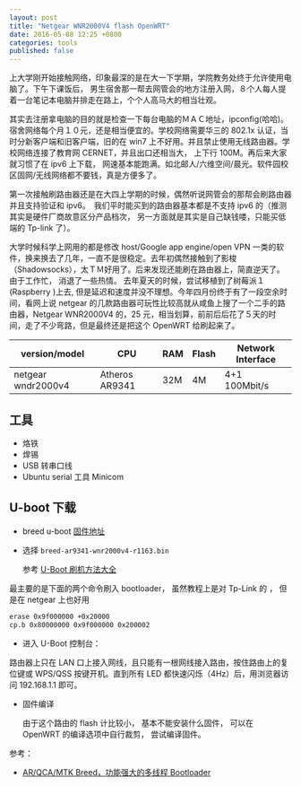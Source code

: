 ```yaml
---
layout: post
title: "Netgear WNR2000V4 flash OpenWRT"
date: 2016-05-08 12:25 +0800
categories: tools
published: false
---
```


上大学刚开始接触网络，印象最深的是在大一下学期，学院教务处终于允许使用电脑了。下午下课饭后， 男生宿舍那一帮去网管会的地方注册入网，８个人每人提着一台笔记本电脑并排走在路上，个个人高马大的相当壮观。

其实去注册拿电脑的目的就是检查一下每台电脑的ＭＡＣ地址，ipconfig(哈哈)。宿舍网络每个月１０元，还是相当便宜的。学校网络需要华三的 802.1x 认证，当时分新客户端和旧客户端，旧的在 win7 上不好用。并且禁止使用无线路由器。学校网络连接了教育网 CERNET，并且出口还相当大， 上下行 100M。再后来大家就习惯了在 ipv6 上下载， 网速基本能跑满。如北邮人/六维空间/晨光。软件园校区固网/无线网络都不要钱，真是方便多了。

第一次接触刷路由器还是在大四上学期的时候，偶然听说网管会的那帮会刷路由器并且支持验证和 ipv6。　我们平时能买到的路由器基本都是不支持 ipv6 的（推测其实是硬件厂商故意区分产品档次， 另一方面就是其实是自己缺钱喽，只能买低端的 Tp-link 了）。

大学时候科学上网用的都是修改 host/Google app engine/open VPN 一类的软件，换来换去了几年，一直不是很稳定。去年初偶然接触到了影梭（Shadowsocks），太ＴＭ好用了。后来发现还能刷在路由器上，简直逆天了。由于工作忙， 消退了一些热情。 去年夏天的时候，尝试移植到了树莓派１(Raspberry )上去, 但是延迟和速度并没不理想。今年四月份终于有了一段空余时间，看网上说 netgear 的几款路由器可玩性比较高就从咸鱼上搜了一个二手的路由器，Netgear WNR2000V4 的，25 元，相当划算，前前后后花了５天的时间，走了不少弯路，但是最终还是把这个 OpenWRT 给刷起来了。

| version/model      | CPU            | RAM | Flash | Network Interface |
| ------------------ | -------------- | --- | ----- | ----------------- |
| netgear wndr2000v4 | Atheros AR9341 | 32M | 4M    | 4+1 100Mbit/s     |

## 工具

- 烙铁
- 焊锡
- USB 转串口线
- Ubuntu serial 工具 Minicom

## U-boot 下载

- breed u-boot [固件地址](https://breed.hackpascal.net/EOL/)
- 选择 `breed-ar9341-wnr2000v4-r1163.bin`

  参考 [U-Boot 刷机方法大全](http://www.right.com.cn/forum/thread-154561-1-1.html)

最主要的是下面的两个命令刷入 bootloader， 虽然教程上是对 Tp-Link 的 ， 但是在 netgear 上也好用

```sh
erase 0x9f000000 +0x20000
cp.b 0x80000000 0x9f000000 0x200002
```

- 进入 U-Boot 控制台：

路由器上只在 LAN 口上接入网线，且只能有一根网线接入路由，按住路由上的复位键或 WPS/QSS 按键开机。直到所有 LED 都快速闪烁（4Hz）后，用浏览器访问 192.168.1.1 即可。

- 固件编译

  由于这个路由的 flash 计比较小， 基本不能安装什么固件， 可以在 OpenWRT 的编译选项中自行裁剪， 尝试编译固件。

参考：

- [AR/QCA/MTK Breed，功能强大的多线程 Bootloader](http://www.right.com.cn/forum/thread-161906-1-1.html)
